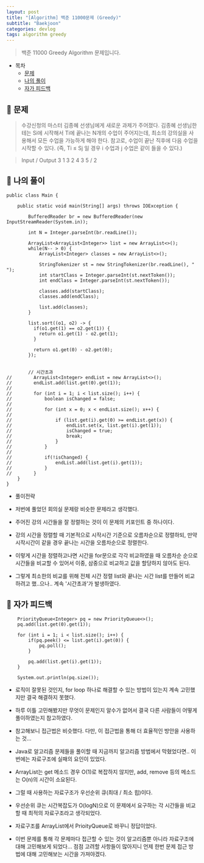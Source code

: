```yaml
---
layout: post
title: "[Algorithm] 백준 11000문제 (Greedy)"
subtitle: "Baekjoon"
categories: devlog
tags: algorithm greedy
---
```


> 백준 11000 Greedy Algorithm 문제입니다.

<!---more--->

- 목차
  - [문제](#-문제)
  - [나의 풀이](#-나의-풀이)
  - [자가 피드백](#-자가-피드백)

## 📌 문제

> 수강신청의 마스터 김종혜 선생님에게 새로운 과제가 주어졌다.
> 김종혜 선생님한테는 Si에 시작해서 Ti에 끝나는 N개의 수업이 주어지는데, 최소의 강의실을 사용해서 모든 수업을 가능하게 해야 한다.
> 참고로, 수업이 끝난 직후에 다음 수업을 시작할 수 있다. (즉, Ti ≤ Sj 일 경우 i 수업과 j 수업은 같이 들을 수 있다.)

> Input / Output
> 3
> 1 3
> 2 4
> 3 5 / 2

## 📌 나의 풀이

```
public class Main {

    public static void main(String[] args) throws IOException {

        BufferedReader br = new BufferedReader(new InputStreamReader(System.in));

        int N = Integer.parseInt(br.readLine());

        ArrayList<ArrayList<Integer>> list = new ArrayList<>();
        while(N-- > 0) {
            ArrayList<Integer> classes = new ArrayList<>();

            StringTokenizer st = new StringTokenizer(br.readLine(), " ");
            int startClass = Integer.parseInt(st.nextToken());
            int endClass = Integer.parseInt(st.nextToken());

            classes.add(startClass);
            classes.add(endClass);

            list.add(classes);
        }

        list.sort((o1, o2) -> {
          if(o1.get(1) == o2.get(1)) {
            return o1.get(1) - o2.get(1);
          }

          return o1.get(0) - o2.get(0);
        });


        // 시간초과
//        ArrayList<Integer> endList = new ArrayList<>();
//        endList.add(list.get(0).get(1));
//
//        for (int i = 1; i < list.size(); i++) {
//            boolean isChanged = false;
//
//            for (int x = 0; x < endList.size(); x++) {
//
//                if (list.get(i).get(0) >= endList.get(x)) {
//                    endList.set(x, list.get(i).get(1));
//                    isChanged = true;
//                    break;
//                }
//            }
//
//            if(!isChanged) {
//                endList.add(list.get(i).get(1));
//            }
//        }
    }
}

```

- 풀이전략
- 저번에 풀었던 회의실 문제랑 비슷한 문제라고 생각했다.
- 주어진 강의 시간들을 잘 정렬하는 것이 이 문제의 키포인트 중 하나이다.

- 강의 시간을 정렬할 때 기본적으로 시작시간 기준으로 오름차순으로 정렬하되, 만약 시작시간이 같을 경우 끝나는 시간을 오름차순으로 정렬한다.
- 이렇게 시간을 정렬하고나면 시간을 for문으로 각각 비교하였을 때 오름차순 순으로 시간들을 비교할 수 있어서 이중, 삼중으로 비교하고 값을 할당하지 않아도 된다.
- 그렇게 최소한의 비교를 위해 전체 시간 정렬 list와 끝나는 시간 list를 만들어 비교하려고 했..으나.. 계속 '시간초과'가 발생하였다.

## 📌 자가 피드백

```
    PriorityQueue<Integer> pq = new PriorityQueue<>();
    pq.add(list.get(0).get(1));

    for (int i = 1; i < list.size(); i++) {
        if(pq.peek() <= list.get(i).get(0)) {
            pq.poll();
        }

        pq.add(list.get(i).get(1));
    }

    System.out.println(pq.size());
```

- 로직이 잘못된 것인지, for loop 하나로 해결할 수 있는 방법이 있는지 계속 고민했지만 결국 해결하지 못했다.
- 하루 이틀 고민해봤지만 무엇이 문제인지 알수가 없어서 결국 다른 사람들이 어떻게 풀이하였는지 참고하였다.

- 참고해보니 접근법은 비슷했다. 다만, 이 접근법을 통해 더 효율적인 방안을 사용하는 것...
- Java로 알고리즘 문제들을 풀이할 때 지금까지 알고리즘 방법에서 막혔었다면.. 이번에는 자료구조에 실패의 요인이 있었다.
- ArrayList는 get 메소드 경우 O(1)로 복잡하지 않지만, add, remove 등의 메소드는 O(n)의 시간이 소요된다.

- 그럴 때 사용하는 자료구조가 우선순위 큐(최대 / 최소 힙)이다.
- 우선순위 큐는 시간복잡도가 O(logN)으로 이 문제에서 요구하는 각 시간들을 비교할 때 최적의 자료구조라고 생각되었다.

- 자료구조를 ArrayList에서 PrioityQueue로 바꾸니 정답이었다.

- 이번 문제를 통해 각 문제마다 접근할 수 있는 것이 알고리즘뿐 아니라 자료구조에 대해 고민해보게 되었다... 점점 고려할 사항들이 많아지니 언제 한번 문제 접근 방법에 대해 고민해보는 시간을 가져야겠다.
